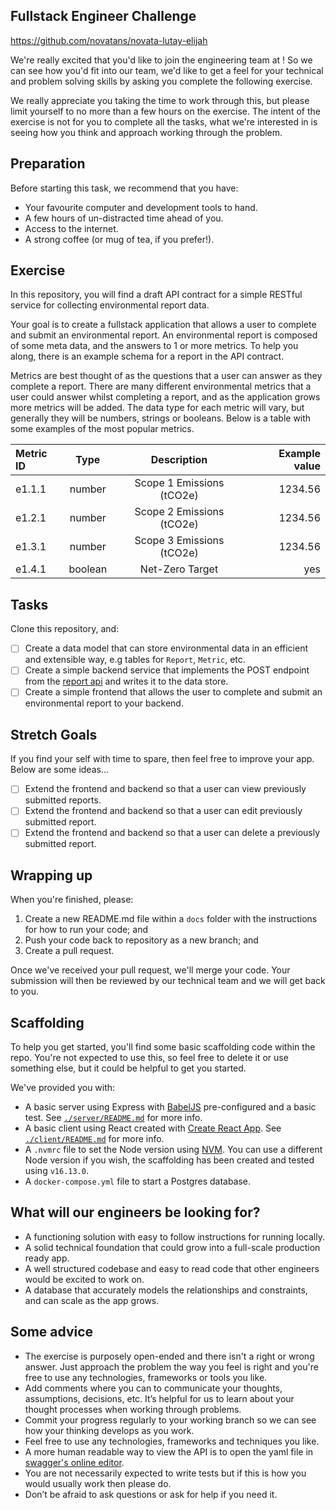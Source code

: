 ##  Fullstack Engineer Challenge
https://github.com/novatans/novata-lutay-elijah

We're really excited that you'd like to join the engineering team at ! So we can see how you'd fit into our team, we'd like to get a feel for your technical and problem solving skills by asking you complete the following exercise.

We really appreciate you taking the time to work through this, but please limit yourself to no more than a few hours on the exercise. The intent of the exercise is not for you to complete all the tasks, what we're interested in is seeing how you think and approach working through the problem. 

## Preparation

Before starting this task, we recommend that you have:
- Your favourite computer and development tools to hand.
- A few hours of un-distracted time ahead of you.
- Access to the internet.
- A strong coffee (or mug of tea, if you prefer!).

## Exercise

In this repository, you will find a draft API contract for a simple RESTful service for collecting environmental report data. 

Your goal is to create a fullstack application that allows a user to complete and submit an environmental report. An environmental report is composed of some meta data, and the answers to 1 or more metrics. To help you along, there is an example schema for a report in the API contract.

Metrics are best thought of as the questions that a user can answer as they complete a report. There are many different environmental metrics that a user could answer whilst completing a report, and as the application grows more metrics will be added. The data type for each metric will vary, but generally they will be numbers, strings or booleans. Below is a table with some examples of the most popular metrics.

| Metric ID   | Type        | Description                 | Example value |
| :---        | :----:      | :----:                      |          ---: |
| e1.1.1      | number      | Scope 1 Emissions (tCO2e)   | 1234.56       |
| e1.2.1      | number      | Scope 2 Emissions (tCO2e)   | 1234.56       |
| e1.3.1      | number      | Scope 3 Emissions (tCO2e)   | 1234.56       |
| e1.4.1      | boolean     | Net-Zero Target             | yes           |

## Tasks

Clone this repository, and:

- [ ] Create a data model that can store environmental data in an efficient and extensible way, e.g tables for `Report`, `Metric`, etc.
- [ ] Create a simple backend service that implements the POST endpoint from the [report api](./api/report-service.yaml) and writes it to the data store.
- [ ] Create a simple frontend that allows the user to complete and submit an environmental report to your backend.

## Stretch Goals

If you find your self with time to spare, then feel free to improve your app. Below are some ideas...

- [ ] Extend the frontend and backend so that a user can view previously submitted reports.
- [ ] Extend the frontend and backend so that a user can edit previously submitted report.
- [ ] Extend the frontend and backend so that a user can delete a previously submitted report.

## Wrapping up

When you're finished, please:

1. Create a new README.md file within a `docs` folder with the instructions for how to run your code; and
2. Push your code back to repository as a new branch; and
3. Create a pull request.

Once we've received your pull request, we'll merge your code. Your submission will then be reviewed by our technical team and we will get back to you.

## Scaffolding

To help you get started, you'll find some basic scaffolding code within the repo. You're not expected to use this, so feel free to delete it or use something else, but it could be helpful to get you started.

We've provided you with:

- A basic server using Express with [BabelJS](https://babeljs.io) pre-configured and a basic test. See [`./server/README.md`](./server/README.md) for more info.
- A basic client using React created with [Create React App](https://create-react-app.dev/docs/getting-started/). See [`./client/README.md`](./client/README.md) for more info.
- A `.nvmrc` file to set the Node version using [NVM](https://github.com/nvm-sh/nvm). You can use a different Node version if you wish, the scaffolding has been created and tested using `v16.13.0`.
- A `docker-compose.yml` file to start a Postgres database.

## What will our engineers be looking for?
- A functioning solution with easy to follow instructions for running locally.
- A solid technical foundation that could grow into a full-scale production ready app.
- A well structured codebase and easy to read code that other engineers would be excited to work on.
- A database that accurately models the relationships and constraints, and can scale as the app grows.

## Some advice
- The exercise is purposely open-ended and there isn't a right or wrong answer. Just approach the problem the way you feel is right and you're free to use any technologies, frameworks or tools you like.
- Add comments where you can to communicate your thoughts, assumptions, decisions, etc. It’s helpful for us to learn about your thought processes when working through problems.
- Commit your progress regularly to your working branch so we can see how your thinking develops as you work.
- Feel free to use any technologies, frameworks and techniques you like.
- A more human readable way to view the API is to open the yaml file in [swagger's online editor](https://editor.swagger.io/).
- You are not necessarily expected to write tests but if this is how you would usually work then please do.
- Don’t be afraid to ask questions or ask for help if you need it.
